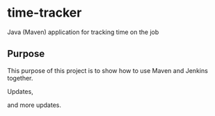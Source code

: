# time-tracker
Java (Maven) application for tracking time on the job

## Purpose

This purpose of this project is to show how to use Maven and Jenkins together.

Updates, 

and more updates.
